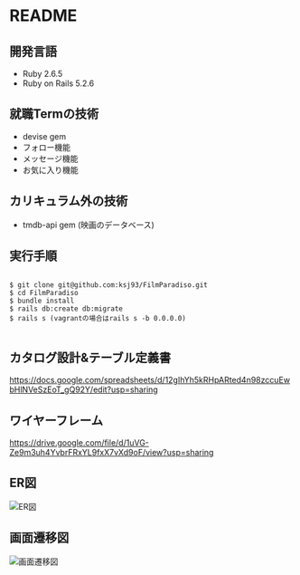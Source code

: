 # README

## 開発言語
* Ruby 2.6.5  
* Ruby on Rails 5.2.6

## 就職Termの技術
* devise gem
* フォロー機能
* メッセージ機能
* お気に入り機能

## カリキュラム外の技術
* tmdb-api gem (映画のデータベース)

## 実行手順
<pre>
<code>
$ git clone git@github.com:ksj93/FilmParadiso.git  
$ cd FilmParadiso  
$ bundle install  
$ rails db:create db:migrate  
$ rails s (vagrantの場合はrails s -b 0.0.0.0)  
</code>
</pre>

## カタログ設計&テーブル定義書
https://docs.google.com/spreadsheets/d/12gIhYh5kRHpARted4n98zccuEwbHlNVeSzEoT_gQ92Y/edit?usp=sharing

## ワイヤーフレーム
https://drive.google.com/file/d/1uVG-Ze9m3uh4YvbrFRxYL9fxX7vXd9oF/view?usp=sharing

## ER図
![ER図](https://user-images.githubusercontent.com/89897866/143459117-ec01df32-8fc5-4824-acdf-a56b099d1fb7.png)

## 画面遷移図
![画面遷移図](https://user-images.githubusercontent.com/89897866/143489412-858179ae-17f2-4fc4-bae3-40dbc01b552f.png)
